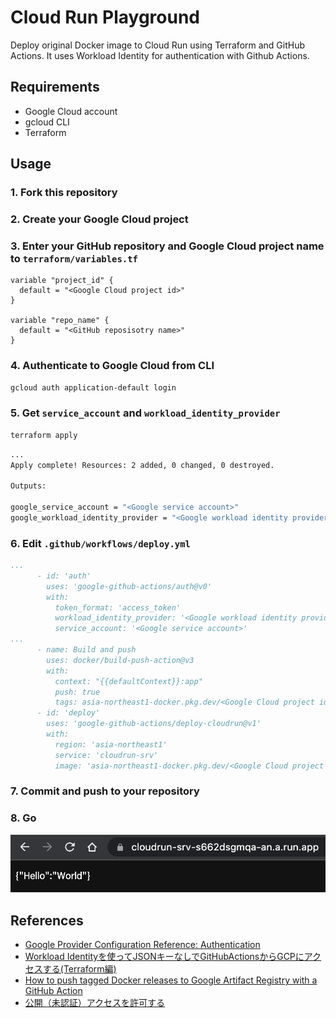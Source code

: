 # Cloud Run Playground

Deploy original Docker image to Cloud Run using Terraform and GitHub Actions.
It uses Workload Identity for authentication with Github Actions.

## Requirements

- Google Cloud account
- gcloud CLI
- Terraform

## Usage

### 1. Fork this repository

### 2. Create your Google Cloud project

### 3. Enter your GitHub repository and Google Cloud project name to `terraform/variables.tf`

```hcl
variable "project_id" {
  default = "<Google Cloud project id>"
}

variable "repo_name" {
  default = "<GitHub reposisotry name>"
}
```

### 4. Authenticate to Google Cloud from CLI

```sh
gcloud auth application-default login
```

### 5. Get `service_account` and `workload_identity_provider`

```sh
terraform apply
```

```sh
...
Apply complete! Resources: 2 added, 0 changed, 0 destroyed.

Outputs:

google_service_account = "<Google service account>"
google_workload_identity_provider = "<Google workload identity provider>"
```

### 6. Edit `.github/workflows/deploy.yml`

```yml
...
      - id: 'auth'
        uses: 'google-github-actions/auth@v0'
        with:
          token_format: 'access_token'
          workload_identity_provider: '<Google workload identity provider>'
          service_account: '<Google service account>'
...
      - name: Build and push
        uses: docker/build-push-action@v3
        with:
          context: "{{defaultContext}}:app"
          push: true
          tags: asia-northeast1-docker.pkg.dev/<Google Cloud project id>/playground/fastapi:latest
      - id: 'deploy'
        uses: 'google-github-actions/deploy-cloudrun@v1'
        with:
          region: 'asia-northeast1'
          service: 'cloudrun-srv'
          image: 'asia-northeast1-docker.pkg.dev/<Google Cloud project id>/playground/fastapi'

```

### 7. Commit and push to your repository

### 8. Go

![](./example.png)

## References

- [Google Provider Configuration Reference: Authentication](https://registry.terraform.io/providers/hashicorp/google/latest/docs/guides/provider_reference#authentication)
- [Workload Identityを使ってJSONキーなしでGitHubActionsからGCPにアクセスする(Terraform編)](https://qiita.com/shiozaki/items/2f61489c09ff196213b4)
- [How to push tagged Docker releases to Google Artifact Registry with a GitHub Action](https://gist.github.com/palewire/12c4b2b974ef735d22da7493cf7f4d37)
- [公開（未認証）アクセスを許可する](https://cloud.google.com/run/docs/authenticating/public)
